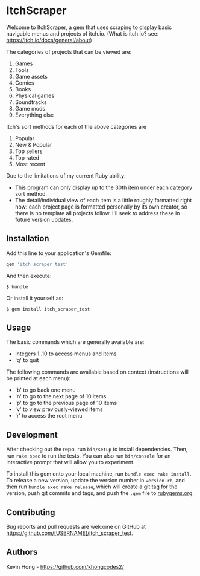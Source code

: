 # ItchScraper

Welcome to ItchScraper, a gem that uses scraping to display basic navigable menus and projects of itch.io.
(What is itch.io? see: https://itch.io/docs/general/about)

The categories of projects that can be viewed are:
1. Games
2. Tools
3. Game assets
4. Comics
5. Books
6. Physical games
7. Soundtracks
8. Game mods
9. Everything else

Itch's sort methods for each of the above categories are
1. Popular
2. New & Popular
3. Top sellers
4. Top rated
5. Most recent

Due to the limitations of my current Ruby ability:
- This program can only display up to the 30th item under each category sort method.
- The detail/individual view of each item is a little roughly formatted right now: each project page is formatted personally by its own creator, so there is no template all projects follow.
I'll seek to address these in future version updates.

## Installation

Add this line to your application's Gemfile:

```ruby
gem 'itch_scraper_test'
```

And then execute:

    $ bundle

Or install it yourself as:

    $ gem install itch_scraper_test

## Usage

The basic commands which are generally available are:
- Integers 1..10 to access menus and items
- 'q' to quit

The following commands are available based on context (instructions will be printed at each menu):
- 'b' to go back one menu
- 'n' to go to the next page of 10 items
- 'p' to go to the previous page of 10 items
- 'v' to view previously-viewed items
- 'r' to access the root menu


## Development

After checking out the repo, run `bin/setup` to install dependencies. Then, run `rake spec` to run the tests. You can also run `bin/console` for an interactive prompt that will allow you to experiment.

To install this gem onto your local machine, run `bundle exec rake install`. To release a new version, update the version number in `version.rb`, and then run `bundle exec rake release`, which will create a git tag for the version, push git commits and tags, and push the `.gem` file to [rubygems.org](https://rubygems.org).

## Contributing

Bug reports and pull requests are welcome on GitHub at https://github.com/[USERNAME]/itch_scraper_test.

## Authors

Kevin Hong - https://github.com/khongcodes2/